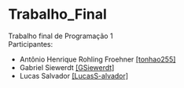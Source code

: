 # Trabalho_Final
Trabalho final de Programação 1 
<br>
Participantes:
<ul>
  <li>
    Antônio Henrique Rohling Froehner <a href="https://github.com/tonhao255">[tonhao255]</a>
  </li>
  <li>
    Gabriel Siewerdt <a href="https://github.com/GSiewerdt">[GSiewerdt]</a>
  </li>
  <li>
    Lucas Salvador <a href="https://github.com/LucasS-alvador">[LucasS-alvador]</a>
  </li>
</ul>
